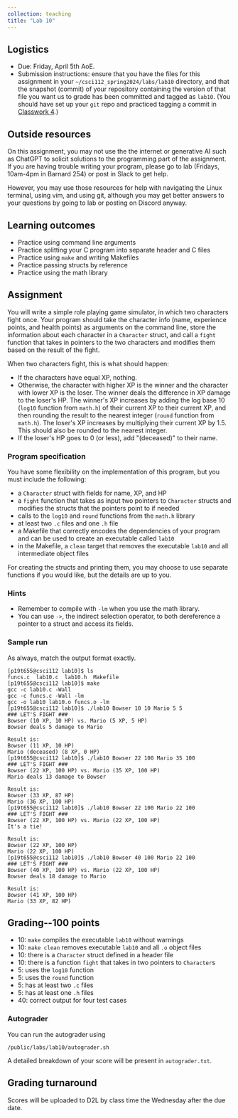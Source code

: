 ```yaml
---
collection: teaching
title: "Lab 10"
---
```


## Logistics
* Due: Friday, April 5th AoE.
* Submission instructions: ensure that you have the files for this assignment in your `~/csci112_spring2024/labs/lab10`
	directory, and that the snapshot (commit) of your repository containing the version of that file you want us to grade has been committed and
	tagged as `lab10`. (You should have set up your `git` repo and practiced tagging a commit in [Classwork 4](https://fangtian-zhong.github.io/teaching/csci112-spring-2024/classwork/classwork4/).)

## Outside resources

On this assignment, you may not use the the internet or generative AI such as
ChatGPT to solicit solutions to the programming part of the assignment. If you
are having trouble writing your program, please go to lab (Fridays, 10am-4pm in
Barnard 254) or post in Slack to
get help.

However, you may use those resources for help with navigating the Linux
terminal, using vim, and using git, although you may get better answers to your
questions by going to lab or posting on Discord anyway.

## Learning outcomes
* Practice using command line arguments
* Practice splitting your C program into separate header and C files
* Practice using `make` and writing Makefiles
* Practice passing structs by reference
* Practice using the math library

## Assignment

You will write a simple role playing game simulator, in which two characters
fight once. Your program should take the character info (name, experience
points, and health points) as arguments on the command line, store the
information about each character in a `Character` struct, and call a `fight`
function that takes in pointers to the two characters and modifies them based
on the result of the fight.

When two characters fight, this is what should happen:
* If the characters have equal XP, nothing.
* Otherwise, the character with higher XP is the winner and the character with
	lower XP is the loser. The winner deals the difference in XP damage to the
	loser's HP. The winner's XP increases by adding the log base 10 (`log10`
	function from `math.h`) of their current XP to their current XP, and then
	rounding the result to the nearest integer (`round` function from
	`math.h`).
	The loser's XP increases by multiplying their current XP by 1.5. This
	should also be rounded to the nearest integer.
* If the loser's HP goes to 0 (or less), add "(deceased)" to their name.

### Program specification

You have some flexibility on the implementation of this program, but you must
include the following:
* a `Character` struct with fields for name, XP, and HP
* a `fight` function that takes as input two pointers to `Character` structs
	and modifies the structs that the pointers point to if needed
* calls to the `log10` and `round`  functions from the `math.h` library
* at least two `.c` files and one `.h` file
* a Makefile that correctly encodes the dependencies of your program and can be
	used to create an executable called `lab10`
* in the Makefile, a `clean` target that removes the executable `lab10` and all
	intermediate object files

For creating the structs and printing them, you may choose to use separate
functions if you would like, but the details are up to you.

### Hints

* Remember to compile with `-lm` when you use the math library.
* You can use `->`, the indirect selection operator, to both dereference a
	pointer to a struct and access its fields.

### Sample run

As always, match the output format exactly.

```
[p19t655@csci112 lab10]$ ls
funcs.c  lab10.c  lab10.h  Makefile
[p19t655@csci112 lab10]$ make
gcc -c lab10.c -Wall
gcc -c funcs.c -Wall -lm
gcc -o lab10 lab10.o funcs.o -lm
[p19t655@csci112 lab10]$ ./lab10 Bowser 10 10 Mario 5 5
### LET'S FIGHT ###
Bowser (10 XP, 10 HP) vs. Mario (5 XP, 5 HP)
Bowser deals 5 damage to Mario

Result is:
Bowser (11 XP, 10 HP)
Mario (deceased) (8 XP, 0 HP)
[p19t655@csci112 lab10]$ ./lab10 Bowser 22 100 Mario 35 100
### LET'S FIGHT ###
Bowser (22 XP, 100 HP) vs. Mario (35 XP, 100 HP)
Mario deals 13 damage to Bowser

Result is:
Bowser (33 XP, 87 HP)
Mario (36 XP, 100 HP)
[p19t655@csci112 lab10]$ ./lab10 Bowser 22 100 Mario 22 100
### LET'S FIGHT ###
Bowser (22 XP, 100 HP) vs. Mario (22 XP, 100 HP)
It's a tie!

Result is:
Bowser (22 XP, 100 HP)
Mario (22 XP, 100 HP)
[p19t655@csci112 lab10]$ ./lab10 Bowser 40 100 Mario 22 100
### LET'S FIGHT ###
Bowser (40 XP, 100 HP) vs. Mario (22 XP, 100 HP)
Bowser deals 18 damage to Mario

Result is:
Bowser (41 XP, 100 HP)
Mario (33 XP, 82 HP)
```
## Grading--100 points

* 10: `make` compiles the executable `lab10` without warnings
* 10: `make clean` removes executable `lab10` and all `.o` object files
* 10: there is a `Character` struct defined in a header file
* 10: there is a function `fight` that takes in two pointers to `Character`s
* 5: uses the `log10` function
* 5: uses the `round` function
* 5: has at least two `.c` files
* 5: has at least one `.h` files
* 40: correct output for four test cases

### Autograder

You can run the autograder using

```
/public/labs/lab10/autograder.sh
```

A detailed breakdown of your score will be present in `autograder.txt`.

## Grading turnaround
Scores will be uploaded to D2L by class time the Wednesday after the due date.
